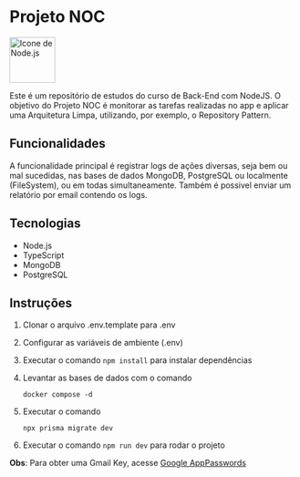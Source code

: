 # Projeto NOC

<img 
  src="https://i.imgur.com/1xtXE2l.png" 
  alt="Icone de Node.js" 
  width="80" 
/>

Este é um repositório de estudos do curso de Back-End com NodeJS. O objetivo do Projeto NOC é monitorar as tarefas realizadas no app e aplicar uma Arquitetura Limpa, utilizando, por exemplo, o Repository Pattern.

## Funcionalidades

A funcionalidade principal é registrar logs de ações diversas, seja bem ou mal sucedidas, nas bases de dados MongoDB, PostgreSQL ou localmente (FileSystem), ou em todas simultaneamente. Também é possivel enviar um relatório por email contendo os logs.

## Tecnologias

- Node.js
- TypeScript
- MongoDB
- PostgreSQL

## Instruções

1. Clonar o arquivo .env.template para .env
2. Configurar as variáveis de ambiente (.env)
3. Executar o comando `npm install` para instalar dependências
4. Levantar as bases de dados com o comando

   ```
   docker compose -d
   ```

5. Executar o comando

   ```
   npx prisma migrate dev
   ```

6. Executar o comando `npm run dev` para rodar o projeto

**Obs**: Para obter uma Gmail Key, acesse [Google AppPasswords](https://myaccount.google.com/u/0/apppasswords)
